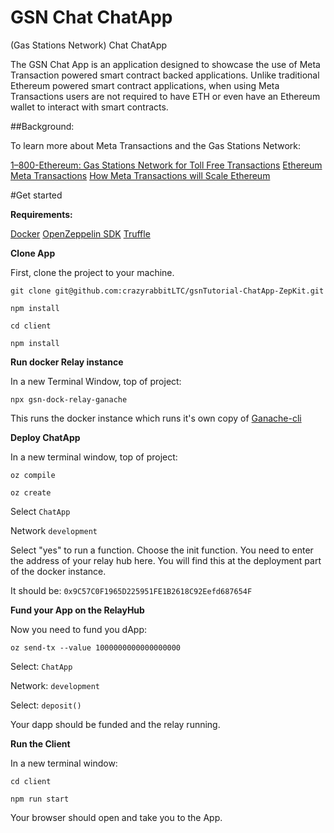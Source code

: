 # GSN Chat ChatApp

(Gas Stations Network) Chat ChatApp

The GSN Chat App is an application designed to showcase the use of Meta Transaction powered smart contract backed applications. Unlike traditional Ethereum powered smart contract applications, when using Meta Transactions users are not required to have ETH or even have an Ethereum wallet to interact with smart contracts. 

##Background: 

To learn more about Meta Transactions and the Gas Stations Network: 

[1–800-Ethereum: Gas Stations Network for Toll Free Transactions](https://medium.com/tabookey/1-800-ethereum-gas-stations-network-for-toll-free-transactions-4bbfc03a0a56)
[Ethereum Meta Transactions](https://medium.com/@austin_48503/ethereum-meta-transactions-90ccf0859e84)
[How Meta Transactions will Scale Ethereum](https://medium.com/hackernoon/how-meta-transactions-will-scale-ethereum-e98c848f7719)

#Get started

**Requirements:**

[Docker](https://docker.com)
[OpenZeppelin SDK](https://openzeppelin.com/sdk/)
[Truffle](https://www.trufflesuite.com/)

**Clone App**

First, clone the project to your machine. 

`git clone git@github.com:crazyrabbitLTC/gsnTutorial-ChatApp-ZepKit.git`

`npm install`

`cd client`

`npm install`

**Run docker Relay instance**

In a new Terminal Window, top of project:

`npx gsn-dock-relay-ganache`

This runs the docker instance which runs it's own copy of [Ganache-cli](https://www.trufflesuite.com/ganache)

**Deploy ChatApp**

In a new terminal window, top of project:

`oz compile`

`oz create`

Select `ChatApp`

Network `development`

Select "yes" to run a function. Choose the init function. You need to enter the address of your relay hub here. You will find this at the deployment part of the docker instance. 

It should be: `0x9C57C0F1965D225951FE1B2618C92Eefd687654F`

**Fund your App on the RelayHub**

Now you need to fund you dApp: 

`oz send-tx --value 1000000000000000000`

Select: `ChatApp`

Network: `development`

Select: `deposit()`

Your dapp should be funded and the relay running. 

**Run the Client**

In a new terminal window: 

`cd client`

`npm run start`

Your browser should open and take you to the App. 